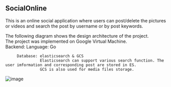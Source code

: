 ## SocialOnline
This is an online social application where users can post/delete the pictures or videos and search the post by username or by post keywords.  

The following diagram shows the design architecture of the project.  
The project was implemented on Google Virtual Machine.  
Backend: Language: Go  

         Database: elasticsearch & GCS  
                   Elasticsearch can support various search function. The user imformation and corresponding post are stored in ES. 
                   GCS is also used for media files storage.

![image](https://user-images.githubusercontent.com/70457942/122697483-73909980-d213-11eb-8d32-71c861c7a1a2.png)
